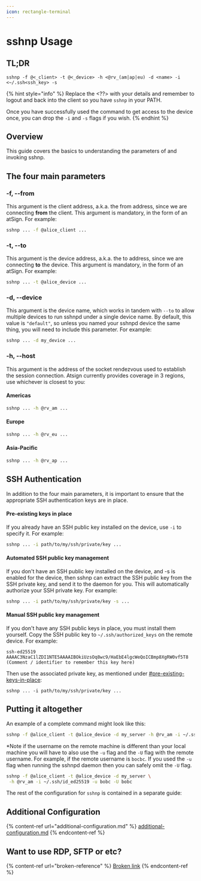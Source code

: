 ```yaml
---
icon: rectangle-terminal
---
```


# sshnp Usage

## TL;DR

```
sshnp -f @<_client> -t @<_device> -h <@rv_(am|ap|eu) -d <name> -i <~/.ssh<ssh_key> -s
```

{% hint style="info" %}
Replace the \<??> with your details and remember to logout and back into the client so you have `sshnp` in your PATH.

Once you have successfully used the command to get access to the device once, you can drop the `-i` and `-s` flags if you wish.
{% endhint %}

## Overview

This guide covers the basics to understanding the parameters of and invoking sshnp.

## The four main parameters

### -f, --from

This argument is the client address, a.k.a. the from address, since we are connecting **from** the client. This argument is mandatory, in the form of an atSign. For example:

```bash
sshnp ... -f @alice_client ...
```

### -t, --to

This argument is the device address, a.k.a. the to address, since we are connecting **to** the device. This argument is mandatory, in the form of an atSign. For example:

```bash
sshnp ... -t @alice_device ...
```

### -d, --device

This argument is the device name, which works in tandem with `--to` to allow multiple devices to run sshnpd under a single device name. By default, this value is `"default"`, so unless you named your sshnpd device the same thing, you will need to include this parameter. For example:

```bash
sshnp ... -d my_device ...
```

### -h, --host

This argument is the address of the socket rendezvous used to establish the session connection. Atsign currently provides coverage in 3 regions, use whichever is closest to you:

#### Americas

```bash
sshnp ... -h @rv_am ...
```

#### Europe

```bash
sshnp ... -h @rv_eu ...
```

#### Asia-Pacific

```bash
sshnp ... -h @rv_ap ...
```

## SSH Authentication

In addition to the four main parameters, it is important to ensure that the appropriate SSH authentication keys are in place.&#x20;

#### Pre-existing keys in place

If you already have an SSH public key installed on the device, use `-i` to specify it. For example:

```bash
sshnp ... -i path/to/my/ssh/private/key ...
```

#### Automated SSH public key management

If you don't have an SSH public key installed on the device, and -s is enabled for the device, then sshnp can extract the SSH public key from the SSH private key, and send it to the daemon for you. This will automatically authorize your SSH private key. For example:

```bash
sshnp ... -i path/to/my/ssh/private/key -s ...
```

#### Manual SSH public key management

If you don't have any SSH public keys in place, you must install them yourself. Copy the SSH public key to `~/.ssh/authorized_keys` on the remote device. For example:

```
ssh-ed25519 AAAAC3NzaC1lZDI1NTE5AAAAIBOkiUzsOq8wc9/HaEbE4lgcWeQoICBmp8XgRW0vf5T8 (Comment / identifier to remember this key here)
```

Then use the associated private key, as mentioned under [#pre-existing-keys-in-place](./#pre-existing-keys-in-place "mention"):

```
sshnp ... -i path/to/my/ssh/private/key ...
```

## Putting it altogether

An example of a complete command might look like this:

```bash
sshnp -f @alice_client -t @alice_device -d my_server -h @rv_am -i ~/.ssh/id_ed25519
```

\*Note if the username on the remote machine is different than your local machine you will have to also use the `-u` flag and the `-U` flag with the remote username. For example, if the remote username is `bocbc`. If you used the `-u` flag when running the sshnpd daemon then you can safely omit the `-U` flag.

```bash
sshnp -f @alice_client -t @alice_device -d my_server \
 -h @rv_am -i ~/.ssh/id_ed25519 -u bobc -U bobc
```

The rest of the configuration for `sshnp` is contained in a separate guide:

## Additional Configuration

{% content-ref url="additional-configuration.md" %}
[additional-configuration.md](additional-configuration.md)
{% endcontent-ref %}

## Want to use RDP, SFTP or etc?

{% content-ref url="broken-reference" %}
[Broken link](broken-reference)
{% endcontent-ref %}
